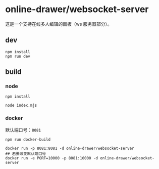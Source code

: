 # online-drawer/websocket-server

这是一个支持在线多人编辑的画板（ws 服务器部分）。

## dev

```shell
npm install
npm run dev
```

## build

### node

```shell
npm install
```

```shell
node index.mjs
```

### docker

默认端口号：`8081`

```shell
npm run docker-build
```

```shell
docker run -p 8081:8081 -d online-drawer/websocket-server
## 若要改变默认端口号
docker run -e PORT=10000 -p 8081:10000 -d online-drawer/websocket-server
```
